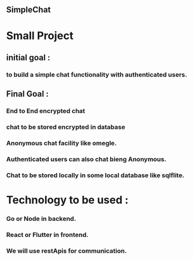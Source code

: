 ## SimpleChat 

#  Small Project 

## initial goal : 
### to build a simple chat functionality with authenticated users. 


## Final Goal : 
### End to End encrypted chat 
### chat to be stored encrypted in database 
### Anonymous chat facility like omegle. 
### Authenticated users can also chat bieng Anonymous. 
### Chat to be stored locally in some local database like sqlflite. 



# Technology to be used : 
### Go or Node in backend. 
### React or Flutter in frontend. 
### We will use restApis for communication. 
